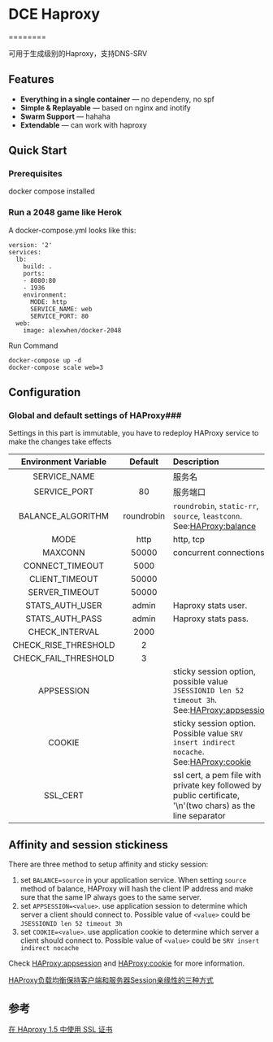 # DCE Haproxy
========

可用于生成级别的Haproxy，支持DNS-SRV

## Features

* **Everything in a single container** — no dependeny, no spf
* **Simple & Replayable** — based on nginx and inotify
* **Swarm Support** — hahaha
* **Extendable** — can work with haproxy


## Quick Start

### Prerequisites

docker compose installed

### Run a 2048 game like Herok

A docker-compose.yml looks like this:

	version: '2'
	services:
	  lb:
	    build: .
	    ports: 
	    - 8080:80
	    - 1936
	    environment:
	      MODE: http
	      SERVICE_NAME: web
	      SERVICE_PORT: 80
	  web:
	    image: alexwhen/docker-2048
      
Run Command
      
	docker-compose up -d
	docker-compose scale web=3
	
## Configuration

### Global and default settings of HAProxy###

Settings in this part is immutable, you have to redeploy HAProxy service to make the changes take effects

|Environment Variable|Default|Description|
|:-----:|:-----:|:----------|
|SERVICE_NAME| | 服务名|
|SERVICE_PORT|80|服务端口|
|BALANCE_ALGORITHM|roundrobin|`roundrobin`, `static-rr`, `source`, `leastconn`. See:[HAProxy:balance](https://cbonte.github.io/haproxy-dconv/configuration-1.5.html#4-balance)|
|MODE|http|http, tcp|
|MAXCONN|50000|concurrent connections|
|CONNECT_TIMEOUT|5000||
|CLIENT_TIMEOUT|50000||
|SERVER_TIMEOUT|50000||
|STATS_AUTH_USER|admin|Haproxy stats user.|
|STATS_AUTH_PASS|admin|Haproxy stats pass.|
|CHECK_INTERVAL|2000||
|CHECK_RISE_THRESHOLD|2||
|CHECK_FAIL_THRESHOLD|3||
|APPSESSION||sticky session option, possible value `JSESSIONID len 52 timeout 3h`. See:[HAProxy:appsession](http://cbonte.github.io/haproxy-dconv/configuration-1.5.html#4-appsession)|
|COOKIE||sticky session option. Possible value `SRV insert indirect nocache`. See:[HAProxy:cookie](http://cbonte.github.io/haproxy-dconv/configuration-1.5.html#4-cookie)|
|SSL_CERT||ssl cert, a pem file with private key followed by public certificate, '\n'(two chars) as the line separator|


## Affinity and session stickiness

There are three method to setup affinity and sticky session:

1. set `BALANCE=source` in your application service. When setting `source` method of balance, HAProxy will hash the client IP address and make sure that the same IP always goes to the same server.
2. set `APPSESSION=<value>`. use application session to determine which server a client should connect to. Possible value of `<value>` could be `JSESSIONID len 52 timeout 3h`
2. set `COOKIE=<value>`. use application cookie to determine which server a client should connect to. Possible value of `<value>` could be `SRV insert indirect nocache`

Check [HAProxy:appsession](http://cbonte.github.io/haproxy-dconv/configuration-1.5.html#4-appsession) and [HAProxy:cookie](http://cbonte.github.io/haproxy-dconv/configuration-1.5.html#4-cookie) for more information.

[HAProxy负载均衡保持客户端和服务器Session亲缘性的三种方式](http://www.tuicool.com/articles/vuERr2)

## 参考

[在 HAproxy 1.5 中使用 SSL 证书](http://www.oschina.net/translate/haproxy-ssl-termation-pass-through)
